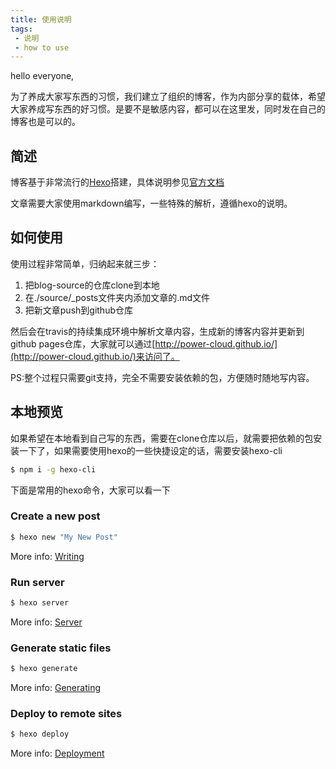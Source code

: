 ```yaml
---
title: 使用说明
tags:
 - 说明
 - how to use
---
```


hello everyone,

为了养成大家写东西的习惯，我们建立了组织的博客，作为内部分享的载体，希望大家养成写东西的好习惯。是要不是敏感内容，都可以在这里发，同时发在自己的博客也是可以的。

<!--more-->

## 简述
博客基于非常流行的[Hexo](https://hexo.io/zh-cn/)搭建，具体说明参见[官方文档](https://hexo.io/zh-cn/docs/)

文章需要大家使用markdown编写，一些特殊的解析，遵循hexo的说明。

## 如何使用
使用过程非常简单，归纳起来就三步：
1. 把blog-source的仓库clone到本地
2. 在./source/_posts文件夹内添加文章的.md文件
3. 把新文章push到github仓库

然后会在travis的持续集成环境中解析文章内容，生成新的博客内容并更新到github pages仓库，大家就可以通过[http://power-cloud.github.io/](http://power-cloud.github.io/)来访问了。

PS:整个过程只需要git支持，完全不需要安装依赖的包，方便随时随地写内容。

## 本地预览
如果希望在本地看到自己写的东西，需要在clone仓库以后，就需要把依赖的包安装一下了，如果需要使用hexo的一些快捷设定的话，需要安装hexo-cli
``` bash
$ npm i -g hexo-cli
```

下面是常用的hexo命令，大家可以看一下
### Create a new post

``` bash
$ hexo new "My New Post"
```

More info: [Writing](https://hexo.io/docs/writing.html)

### Run server

``` bash
$ hexo server
```

More info: [Server](https://hexo.io/docs/server.html)

### Generate static files

``` bash
$ hexo generate
```

More info: [Generating](https://hexo.io/docs/generating.html)

### Deploy to remote sites

``` bash
$ hexo deploy
```

More info: [Deployment](https://hexo.io/docs/deployment.html)
